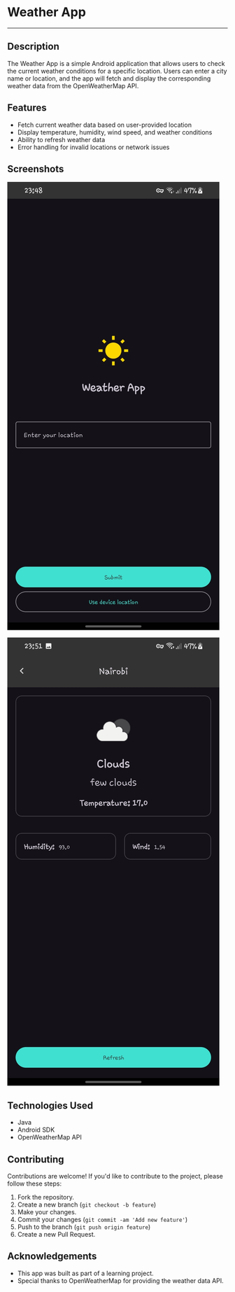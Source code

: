 # Weather App

<hr>

## Description
The Weather App is a simple Android application that allows users to check the current weather conditions for a specific location. Users can enter a city name or location, and the app will fetch and display the corresponding weather data from the OpenWeatherMap API.

## Features
- Fetch current weather data based on user-provided location
- Display temperature, humidity, wind speed, and weather conditions
- Ability to refresh weather data
- Error handling for invalid locations or network issues

## Screenshots
![Screenshot 1](/screenshots/Screenshot_20240512-234826_Weather%20App.jpg)

![Screenshot 2](/screenshots/Screenshot_20240512-235114_Weather%20App.jpg)

## Technologies Used
- Java
- Android SDK
- OpenWeatherMap API

## Contributing
Contributions are welcome! If you'd like to contribute to the project, please follow these steps:
1. Fork the repository.
2. Create a new branch (`git checkout -b feature`)
3. Make your changes.
4. Commit your changes (`git commit -am 'Add new feature'`)
5. Push to the branch (`git push origin feature`)
6. Create a new Pull Request.

## Acknowledgements
- This app was built as part of a learning project.
- Special thanks to OpenWeatherMap for providing the weather data API.